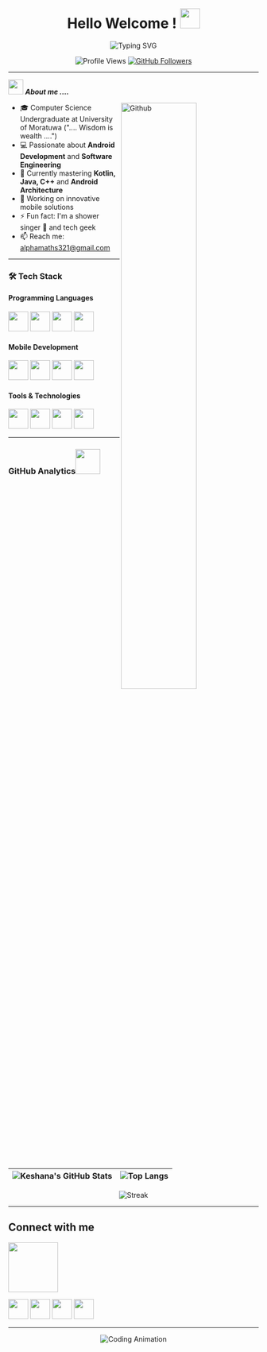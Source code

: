 <h1 align="center"> Hello Welcome !  <img height="40" src="https://emoji.gg/assets/emoji/7333-parrotdance.gif"></h1>
<p align="center">
  <img src="https://readme-typing-svg.herokuapp.com?font=Fira+Code&pause=1000&color=00F72E&center=true&vCenter=true&width=435&lines=Keshana+Roshaka+Dewranga;Computer+Science+Undergraduate;Android+Developer;Tech+Enthusiast" alt="Typing SVG" />
</p>

<div align="center">
  
![Profile Views](https://komarev.com/ghpvc/?username=keshrd&label=Profile+Views&color=00F72E&style=flat)
[![GitHub Followers](https://img.shields.io/github/followers/keshrd?label=Follow&style=social&color=00F72E)](https://github.com/keshrd)

</div>

---

<img src="https://media.giphy.com/media/iY8CRBdQXODJSCERIr/giphy.gif" width="30px">&nbsp;***About me ....***

<img width="55%" align="right" alt="Github" src="https://raw.githubusercontent.com/onimur/.github/master/.resources/git-header.svg" />

- 🎓 Computer Science Undergraduate at University of Moratuwa (".... Wisdom is wealth ....")
- 💻 Passionate about **Android Development** and **Software Engineering**
- 🌱 Currently mastering **Kotlin, Java, C++** and **Android Architecture**
- 🔭 Working on innovative mobile solutions
- ⚡ Fun fact: I'm a shower singer 🎤 and tech geek
- 📫 Reach me: [alphamaths321@gmail.com](mailto:alphamaths321@gmail.com)

---

### 🛠️ Tech Stack

#### Programming Languages
<p align="left">
  <a href="https://github.com/keshrd?tab=repositories&q=&type=&language=java&sort="><img src="https://cdn.jsdelivr.net/gh/devicons/devicon/icons/java/java-original-wordmark.svg" width="40" height="40"/></a>
  <a href="https://github.com/keshrd?tab=repositories&q=&type=&language=kotlin&sort="><img src="https://cdn.jsdelivr.net/gh/devicons/devicon/icons/kotlin/kotlin-original.svg" width="40" height="40"/></a>
  <a href="https://github.com/keshrd?tab=repositories&q=&type=&language=cpp&sort="><img src="https://cdn.jsdelivr.net/gh/devicons/devicon/icons/cplusplus/cplusplus-original.svg" width="40" height="40"/></a>
  <a href="https://github.com/keshrd?tab=repositories&q=&type=&language=python&sort="><img src="https://cdn.jsdelivr.net/gh/devicons/devicon/icons/python/python-original.svg" width="40" height="40"/></a>
</p>

#### Mobile Development
<p align="left">
  <img src="https://cdn.jsdelivr.net/gh/devicons/devicon/icons/android/android-original-wordmark.svg" width="40" height="40"/>
  <img src="https://cdn.jsdelivr.net/gh/devicons/devicon/icons/androidstudio/androidstudio-original.svg" width="40" height="40"/>
  <img src="https://cdn.jsdelivr.net/gh/devicons/devicon/icons/xml/xml-original.svg" width="40" height="40"/>
  <img src="https://cdn.jsdelivr.net/gh/devicons/devicon/icons/firebase/firebase-plain-wordmark.svg" width="40" height="40"/>
</p>

#### Tools & Technologies
<p align="left">
  <img src="https://cdn.jsdelivr.net/gh/devicons/devicon/icons/git/git-original.svg" width="40" height="40"/>
  <img src="https://cdn.jsdelivr.net/gh/devicons/devicon/icons/github/github-original.svg" width="40" height="40"/>
  <img src="https://cdn.jsdelivr.net/gh/devicons/devicon/icons/arduino/arduino-original.svg" width="40" height="40"/>
  <img src="https://cdn.jsdelivr.net/gh/devicons/devicon/icons/opencv/opencv-original.svg" width="40" height="40"/>
</p>

---

###  GitHub Analytics<img src="https://media.giphy.com/media/qjqUcgIyRjsl2/giphy.gif" width="50" />


<div align="center">
  
| ![Keshana's GitHub Stats](https://github-readme-stats.vercel.app/api?username=keshrd&show_icons=true&theme=dark&hide_border=true)  | <img src="https://github-readme-stats.vercel.app/api/top-langs/?username=keshrd&layout=compact&theme=omni&hide_border=true" alt="Top Langs"/> |
| ------------- | ------------- |

![Streak](https://github-readme-streak-stats.herokuapp.com/?user=keshrd&theme=omni&hide_border=true)


</div>

---

<h2> Connect with me </h2>
<img src='https://raw.githubusercontent.com/ShahriarShafin/ShahriarShafin/main/Assets/handshake.gif' width="100px"> 

<p align="left">
  <a href="https://linkedin.com/in/keshana-roshaka-dewranga-9440b4310"><img src="https://cdn.jsdelivr.net/gh/devicons/devicon/icons/linkedin/linkedin-original.svg" width="40" height="40"/></a>
  <a href="https://www.hackerrank.com/keshrd"><img src="https://raw.githubusercontent.com/rahuldkjain/github-profile-readme-generator/master/src/images/icons/Social/hackerrank.svg" width="40" height="40"/></a>
  <a href="https://www.leetcode.com/keshrd"><img src="https://raw.githubusercontent.com/rahuldkjain/github-profile-readme-generator/master/src/images/icons/Social/leet-code.svg" width="40" height="40"/></a>
  <a href="mailto:alphamaths321@gmail.com"><img src="https://cdn-icons-png.flaticon.com/512/281/281769.png" width="40" height="40"/></a>
</p>

---

<div align="center">
  
![Coding Animation](https://raw.githubusercontent.com/keshrd/keshrd/main/assets/coding.gif)
  
</div>
